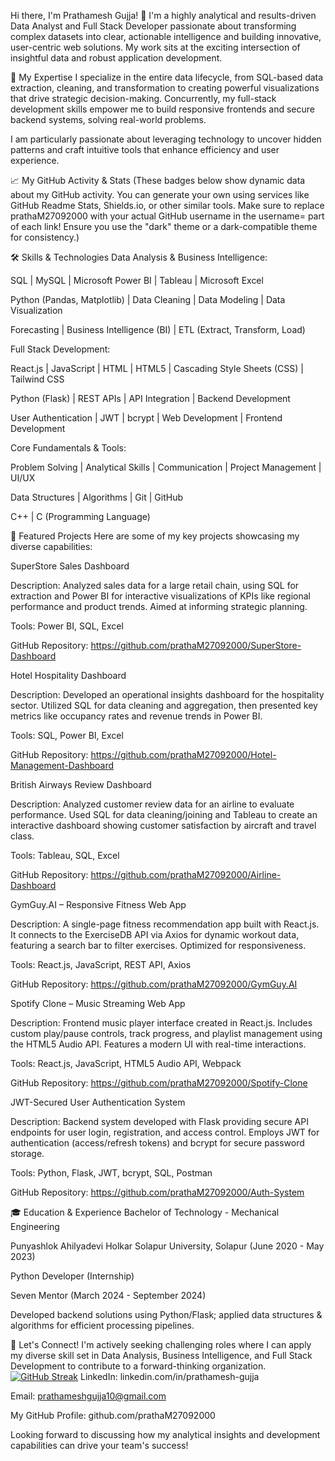 Hi there, I'm Prathamesh Gujja! 👋
I'm a highly analytical and results-driven Data Analyst and Full Stack Developer passionate about transforming complex datasets into clear, actionable intelligence and building innovative, user-centric web solutions. My work sits at the exciting intersection of insightful data and robust application development.

🚀 My Expertise
I specialize in the entire data lifecycle, from SQL-based data extraction, cleaning, and transformation to creating powerful visualizations that drive strategic decision-making. Concurrently, my full-stack development skills empower me to build responsive frontends and secure backend systems, solving real-world problems.

I am particularly passionate about leveraging technology to uncover hidden patterns and craft intuitive tools that enhance efficiency and user experience.

📈 My GitHub Activity & Stats
(These badges below show dynamic data about my GitHub activity. You can generate your own using services like GitHub Readme Stats, Shields.io, or other similar tools. Make sure to replace prathaM27092000 with your actual GitHub username in the username= part of each link! Ensure you use the "dark" theme or a dark-compatible theme for consistency.)

🛠️ Skills & Technologies
Data Analysis & Business Intelligence:

SQL | MySQL | Microsoft Power BI | Tableau | Microsoft Excel

Python (Pandas, Matplotlib) | Data Cleaning | Data Modeling | Data Visualization

Forecasting | Business Intelligence (BI) | ETL (Extract, Transform, Load)

Full Stack Development:

React.js | JavaScript | HTML | HTML5 | Cascading Style Sheets (CSS) | Tailwind CSS

Python (Flask) | REST APIs | API Integration | Backend Development

User Authentication | JWT | bcrypt | Web Development | Frontend Development

Core Fundamentals & Tools:

Problem Solving | Analytical Skills | Communication | Project Management | UI/UX

Data Structures | Algorithms | Git | GitHub

C++ | C (Programming Language)

🎯 Featured Projects
Here are some of my key projects showcasing my diverse capabilities:

SuperStore Sales Dashboard

Description: Analyzed sales data for a large retail chain, using SQL for extraction and Power BI for interactive visualizations of KPIs like regional performance and product trends. Aimed at informing strategic planning.

Tools: Power BI, SQL, Excel

GitHub Repository: https://github.com/prathaM27092000/SuperStore-Dashboard

Hotel Hospitality Dashboard

Description: Developed an operational insights dashboard for the hospitality sector. Utilized SQL for data cleaning and aggregation, then presented key metrics like occupancy rates and revenue trends in Power BI.

Tools: SQL, Power BI, Excel

GitHub Repository: https://github.com/prathaM27092000/Hotel-Management-Dashboard

British Airways Review Dashboard

Description: Analyzed customer review data for an airline to evaluate performance. Used SQL for data cleaning/joining and Tableau to create an interactive dashboard showing customer satisfaction by aircraft and travel class.

Tools: Tableau, SQL, Excel

GitHub Repository: https://github.com/prathaM27092000/Airline-Dashboard

GymGuy.AI – Responsive Fitness Web App

Description: A single-page fitness recommendation app built with React.js. It connects to the ExerciseDB API via Axios for dynamic workout data, featuring a search bar to filter exercises. Optimized for responsiveness.

Tools: React.js, JavaScript, REST API, Axios

GitHub Repository: https://github.com/prathaM27092000/GymGuy.AI

Spotify Clone – Music Streaming Web App

Description: Frontend music player interface created in React.js. Includes custom play/pause controls, track progress, and playlist management using the HTML5 Audio API. Features a modern UI with real-time interactions.

Tools: React.js, JavaScript, HTML5 Audio API, Webpack

GitHub Repository: https://github.com/prathaM27092000/Spotify-Clone

JWT-Secured User Authentication System

Description: Backend system developed with Flask providing secure API endpoints for user login, registration, and access control. Employs JWT for authentication (access/refresh tokens) and bcrypt for secure password storage.

Tools: Python, Flask, JWT, bcrypt, SQL, Postman

GitHub Repository: https://github.com/prathaM27092000/Auth-System

🎓 Education & Experience
Bachelor of Technology - Mechanical Engineering

Punyashlok Ahilyadevi Holkar Solapur University, Solapur (June 2020 - May 2023)

Python Developer (Internship)

Seven Mentor (March 2024 - September 2024)

Developed backend solutions using Python/Flask; applied data structures & algorithms for efficient processing pipelines.

🤝 Let's Connect!
I'm actively seeking challenging roles where I can apply my diverse skill set in Data Analysis, Business Intelligence, and Full Stack Development to contribute to a forward-thinking organization.
[![GitHub Streak](https://github-readme-streak-stats.herokuapp.com?user=prathaM27092000&theme=transparent&hide_border=true)](https://git.io/streak-stats)
LinkedIn: linkedin.com/in/prathamesh-gujja

Email: prathameshgujja10@gmail.com

My GitHub Profile: github.com/prathaM27092000

Looking forward to discussing how my analytical insights and development capabilities can drive your team's success!
